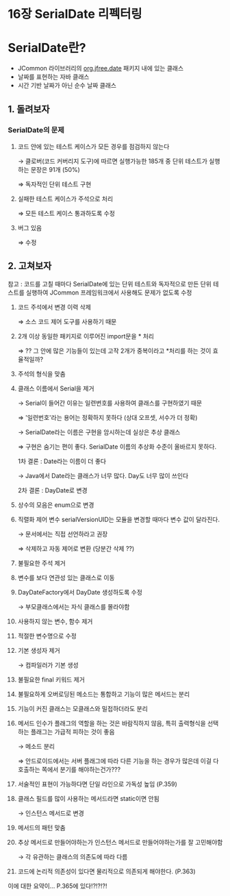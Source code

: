 # 16장 SerialDate 리펙터링

# SerialDate란?

- JCommon 라이브러리의 [org.jfree.date](http://org.jfree.date) 패키지 내에 있는 클래스
- 날짜를 표현하는 자바 클래스
- 시간 기반 날짜가 아닌 순수 날짜 클래스

## 1. 돌려보자

### SerialDate의 문제

1. 코드 안에 있는 테스트 케이스가 모든 경우를 점검하지 않는다

    → 클로버(코드 커버리지 도구)에 따르면 실행가능한 185개 중 단위 테스트가 실행하는 문장은 91개 (50%)

    ⇒ 독자적인 단위 테스트 구현

2. 실패한 테스트 케이스가 주석으로 처리

    ⇒ 모든 테스트 케이스 통과하도록 수정

3. 버그 있음

    ⇒ 수정

## 2. 고쳐보자

참고 : 코드를 고칠 때마다 SerialDate에 있는 단위 테스트와 독자적으로 만든 단위 테스트를 실행하여 JCommon 프레임워크에서 사용해도 문제가 없도록 수정

1. 코드 주석에서 변경 이력 삭제

    ⇒ 소스 코드 제어 도구를 사용하기 때문

2. 2개 이상 동일한 패키지로 이루어진 import문을 * 처리

    ⇒ ?? 그 안에 많은 기능들이 있는데 고작 2개가 중복이라고 *처리를 하는 것이 효율적일까?

3. 주석의 형식을 맞춤
4. 클래스 이름에서 Serial을 제거

    → Serial이 들어간 이유는 일련번호를 사용하여 클래스를 구현하였기 때문

    ⇒ '일련번호'라는 용어는 정확하지 못하다 (상대 오프셋, 서수가 더 정확)

    → SerialDate라는 이름은 구현을 암시하는데 실상은 추상 클래스

    ⇒ 구현은 숨기는 편이 좋다. SerialDate 이름의 추상화 수준이 올바르지 못하다.

    1차 결론 : Date라는 이름이 더 좋다

    → Java에서 Date라는 클래스가 너무 많다. Day도 너무 많이 쓰인다

    2차 결론 : DayDate로 변경

5. 상수의 모음은 enum으로 변경
6. 직렬화 제어 변수 serialVersionUID는 모듈을 변경할 때마다 변수 값이 달라진다.

    → 문서에서는 직접 선언하라고 권장

    ⇒ 삭제하고 자동 제어로 변환 (당분간 삭제 ??)

7. 불필요한 주석 제거
8. 변수를 보다 연관성 있는 클래스로 이동
9. DayDateFactory에서 DayDate 생성하도록 수정

    → 부모클래스에서는 자식 클래스를 몰라야함

10. 사용하지 않는 변수, 함수 제거
11. 적절한 변수명으로 수정
12. 기본 생성자 제거

    → 컴파일러가 기본 생성

13. 불필요한 final 키워드 제거
14. 불필요하게 오버로딩된 메소드는 통합하고 기능이 많은 메서드는 분리
15. 기능이 커진 클래스는 모클래스와 밀접하더라도 분리
16. 메서드 인수가 플래그의 역할을 하는 것은 바람직하지 않음, 특히 출력형식을 선택하는 플래그는 가급적 피하는 것이 좋음

    → 메소드 분리

    ⇒ 안드로이드에서는 서버 플래그에 따라 다른 기능을 하는 경우가 많은데 이걸 다 호출하는 쪽에서 분기를 해야하는건가???

17. 서술적인 표현이 가능하다면 단일 라인으로 가독성 높임 (P.359)
18. 클래스 필드를 많이 사용하는 메서드라면 static이면 안됨

    → 인스턴스 메서드로 변경

19. 메서드의 패턴 맞춤 
20. 추상 메서드로 만들어야하는가 인스턴스 메서드로 만들어야하는가를 잘 고민해야함

    → 각 유관하는 클래스의 의존도에 따라 다름

21. 코드에 논리적 의존성이 있다면 물리적으로 의존되게 해야한다. (P.363)

이에 대한 요약이... P.365에 있다!?!?!?!
